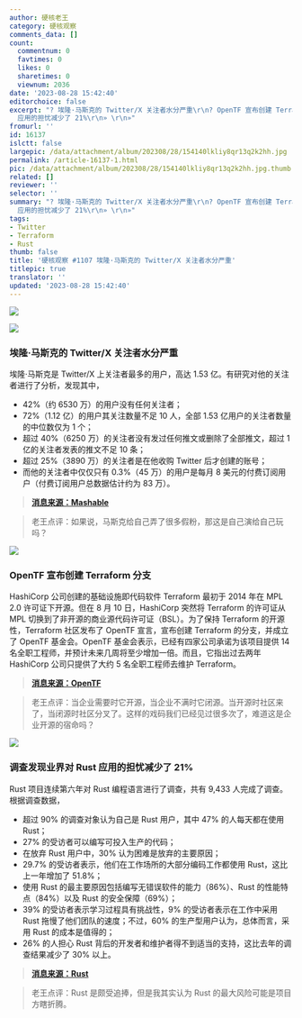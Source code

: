 ```yaml
---
author: 硬核老王
category: 硬核观察
comments_data: []
count:
  commentnum: 0
  favtimes: 0
  likes: 0
  sharetimes: 0
  viewnum: 2036
date: '2023-08-28 15:42:40'
editorchoice: false
excerpt: "? 埃隆·马斯克的 Twitter/X 关注者水分严重\r\n? OpenTF 宣布创建 Terraform 分支\r\n? 调查发现业界对 Rust
  应用的担忧减少了 21%\r\n» \r\n»"
fromurl: ''
id: 16137
islctt: false
largepic: /data/attachment/album/202308/28/154140lkliy8qr13q2k2hh.jpg
permalink: /article-16137-1.html
pic: /data/attachment/album/202308/28/154140lkliy8qr13q2k2hh.jpg.thumb.jpg
related: []
reviewer: ''
selector: ''
summary: "? 埃隆·马斯克的 Twitter/X 关注者水分严重\r\n? OpenTF 宣布创建 Terraform 分支\r\n? 调查发现业界对 Rust
  应用的担忧减少了 21%\r\n» \r\n»"
tags:
- Twitter
- Terraform
- Rust
thumb: false
title: '硬核观察 #1107 埃隆·马斯克的 Twitter/X 关注者水分严重'
titlepic: true
translator: ''
updated: '2023-08-28 15:42:40'
---
```


![](/data/attachment/album/202308/28/154140lkliy8qr13q2k2hh.jpg)


![](/data/attachment/album/202308/28/154149tj972vw9j7qb2vv7.jpg)


### 埃隆·马斯克的 Twitter/X 关注者水分严重


埃隆·马斯克是 Twitter/X 上关注者最多的用户，高达 1.53 亿。有研究对他的关注者进行了分析，发现其中，


* 42%（约 6530 万）的用户没有任何关注者；
* 72%（1.12 亿）的用户其关注数量不足 10 人，全部 1.53 亿用户的关注者数量的中位数仅为 1 个；
* 超过 40%（6250 万）的关注者没有发过任何推文或删除了全部推文，超过 1 亿的关注者发表的推文不足 10 条；
* 超过 25%（3890 万）的关注者是在他收购 Twitter 后才创建的账号；
* 而他的关注者中仅仅只有 0.3%（45 万）的用户是每月 8 美元的付费订阅用户（付费订阅用户总数据估计约为 83 万）。



> 
> **[消息来源：Mashable](https://mashable.com/article/elon-musk-x-twitter-follower-data)**
> 
> 
> 



> 
> 老王点评：如果说，马斯克给自己弄了很多假粉，那这是自己演给自己玩吗？
> 
> 
> 


![](/data/attachment/album/202308/28/154202l60o656as5ht02n2.jpg)


### OpenTF 宣布创建 Terraform 分支


HashiCorp 公司创建的基础设施即代码软件 Terraform 最初于 2014 年在 MPL 2.0 许可证下开源。但在 8 月 10 日，HashiCorp 突然将 Terraform 的许可证从 MPL 切换到了非开源的商业源代码许可证（BSL）。为了保持 Terraform 的开源性，Terraform 社区发布了 OpenTF 宣言，宣布创建 Terraform 的分支，并成立了 OpenTF 基金会。OpenTF 基金会表示，已经有四家公司承诺为该项目提供 14 名全职工程师，并预计未来几周将至少增加一倍。而且，它指出过去两年 HashiCorp 公司只提供了大约 5 名全职工程师去维护 Terraform。



> 
> **[消息来源：OpenTF](https://opentf.org/announcement)**
> 
> 
> 



> 
> 老王点评：当企业需要时它开源，当企业不满时它闭源。当开源时社区来了，当闭源时社区分叉了。这样的戏码我们已经见过很多次了，难道这是企业开源的宿命吗？
> 
> 
> 


![](/data/attachment/album/202308/28/154216ffjzk3mf3fz87jh7.jpg)


### 调查发现业界对 Rust 应用的担忧减少了 21%


Rust 项目连续第六年对 Rust 编程语言进行了调查，共有 9,433 人完成了调查。根据调查数据，


* 超过 90% 的调查对象认为自己是 Rust 用户，其中 47% 的人每天都在使用 Rust；
* 27% 的受访者可以编写可投入生产的代码；
* 在放弃 Rust 用户中，30% 认为困难是放弃的主要原因；
* 29.7% 的受访者表示，他们在工作场所的大部分编码工作都使用 Rust，这比上一年增加了 51.8%；
* 使用 Rust 的最主要原因包括编写无错误软件的能力（86%）、Rust 的性能特点（84%）以及 Rust 的安全保障（69%）；
* 39% 的受访者表示学习过程具有挑战性，9% 的受访者表示在工作中采用 Rust 拖慢了他们团队的速度；不过，60% 的生产型用户认为，总体而言，采用 Rust 的成本是值得的；
* 26% 的人担心 Rust 背后的开发者和维护者得不到适当的支持，这比去年的调查结果减少了 30% 以上。



> 
> **[消息来源：Rust](https://blog.rust-lang.org/2023/08/07/Rust-Survey-2023-Results.html)**
> 
> 
> 



> 
> 老王点评：Rust 是颇受追捧，但是我其实认为 Rust 的最大风险可能是项目方瞎折腾。
> 
> 
>